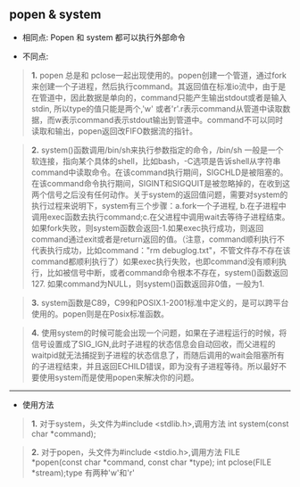 ## popen & system

* 相同点: Popen 和 system 都可以执行外部命令

* 不同点: 

> **1.** popen 总是和 pclose一起出现使用的。popen创建一个管道，通过fork来创建一个子进程，然后执行command。其返回值在标准io流中，由于是在管道中，因此数据是单向的，command只能产生输出stdout或者是输入stdin, 所以type的值只能是两个,'w' 或者'r'.r表示command从管道中读取数据，而w表示command表示stdout输出到管道中。command不可以同时读取和输出，popen返回改FIFO数据流的指针。

> **2.** system()函数调用/bin/sh来执行参数指定的命令，/bin/sh 一般是一个软连接，指向某个具体的shell，比如bash，-C选项是告诉shell从字符串command中读取命令。在该command执行期间，SIGCHLD是被阻塞的。在该command命令执行期间，SIGINT和SIGQUIT是被忽略掉的，在收到这两个信号之后没有任何动作。关于system的返回值问题，需要对system的执行过程来说明下，system有三个步骤：a.fork一个子进程, b.在子进程中调用exec函数去执行command;c.在父进程中调用wait去等待子进程结束。如果fork失败，则system函数会返回-1.如果exec执行成功，则返回command通过exit或者是return返回的值。（注意，command顺利执行不代表执行成功，比如command："rm debuglog.txt"，不管文件存不存在该command都顺利执行了）如果exec执行失败，也即command没有顺利执行，比如被信号中断，或者command命令根本不存在，system()函数返回127.
如果command为NULL，则system()函数返回非0值，一般为1.

> **3.** system函数是C89，C99和POSIX.1-2001标准中定义的，是可以跨平台使用的。popen则是在Posix标准函数。

> **4.** 使用system的时候可能会出现一个问题，如果在子进程运行的时候，将信号设置成了SIG_IGN,此时子进程的状态信息会自动回收，而父进程的waitpid就无法捕捉到子进程的状态信息了，而随后调用的wait会阻塞所有的子进程结束，并且返回ECHILD错误，即为没有子进程等待。所以最好不要使用system而是使用popen来解决你的问题。

***

* 使用方法

> **1.** 对于system，头文件为#include \<stdlib.h>,调用方法 int system(const char *command);

> **2.** 对于popen，头文件为#include \<stdio.h>,调用方法 FILE *popen(const char *command, const char *type); int pclose(FILE *stream);type 有两种'w'和'r'
